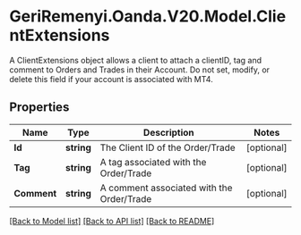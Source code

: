 # GeriRemenyi.Oanda.V20.Model.ClientExtensions
A ClientExtensions object allows a client to attach a clientID, tag and comment to Orders and Trades in their Account.  Do not set, modify, or delete this field if your account is associated with MT4.
## Properties

Name | Type | Description | Notes
------------ | ------------- | ------------- | -------------
**Id** | **string** | The Client ID of the Order/Trade | [optional] 
**Tag** | **string** | A tag associated with the Order/Trade | [optional] 
**Comment** | **string** | A comment associated with the Order/Trade | [optional] 

[[Back to Model list]](../README.md#documentation-for-models) [[Back to API list]](../README.md#documentation-for-api-endpoints) [[Back to README]](../README.md)

